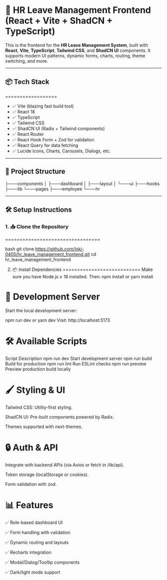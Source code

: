 # 🚀 HR Leave Management Frontend (React + Vite + ShadCN + TypeScript)

This is the frontend for the **HR Leave Management System**, built with **React**, **Vite**, **TypeScript**, **Tailwind CSS**, and **ShadCN UI** components. It supports modern UI patterns, dynamic forms, charts, routing, theme switching, and more.

---

## 📦 Tech Stack
==================

- ✅ Vite (blazing fast build tool) 
- ✅ React 18
- ✅ TypeScript
- ✅ Tailwind CSS
- ✅ ShadCN UI (Radix + Tailwind components)
- ✅ React Router
- ✅ React Hook Form + Zod for validation
- ✅ React Query for data fetching
- ✅ Lucide Icons, Charts, Carousels, Dialogs, etc.

---

## 📁 Project Structure

├───components
│   ├───dashboard
│   ├───layout
│   └───ui
├───hooks
├───lib
└───pages
    ├───employee
    └───hr

---

## 🛠️ Setup Instructions

### 1. 📥 Clone the Repository
=================================

bash
git clone https://github.com/loki-0405/hr_leave_management_frontend.git
cd hr_leave_management_frontend


2. 📦 Install Dependencies
 ===========================
Make sure you have Node.js ≥ 18 installed. Then:
npm install
or
yarn install

🚧 Development Server
   =======================
Start the local development server:

npm run dev
or
yarn dev
Visit: http://localhost:5173

🛠️ Available Scripts
======================
Script	                     Description
npm run dev	                Start development server
npm run build              	Build for production
npm run lint               	Run ESLint checks
npm run                     preview	Preview production build locally

🖌️ Styling & UI
==================
Tailwind CSS: Utility-first styling.

ShadCN UI: Pre-built components powered by Radix.

Themes supported with next-themes.

🔒 Auth & API
================
Integrate with backend APIs (via Axios or fetch in /lib/api).

Token storage (localStorage or cookies).

Form validation with zod.

📊 Features
=================
✅ Role-based dashboard UI

✅ Form handling with validation

✅ Dynamic routing and layouts

✅ Recharts integration

✅ Modal/Dialog/Tooltip components

✅ Dark/light mode support
